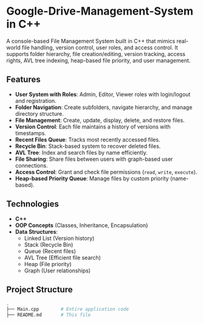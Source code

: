 # Google-Drive-Management-System in C++

A console-based File Management System built in C++ that mimics real-world file handling, version control, user roles, and access control. It supports folder hierarchy, file creation/editing, version tracking, access rights, AVL tree indexing, heap-based file priority, and user management.

## Features

- **User System with Roles**: Admin, Editor, Viewer roles with login/logout and registration.
- **Folder Navigation**: Create subfolders, navigate hierarchy, and manage directory structure.
- **File Management**: Create, update, display, delete, and restore files.
- **Version Control**: Each file maintains a history of versions with timestamps.
- **Recent Files Queue**: Tracks most recently accessed files.
- **Recycle Bin**: Stack-based system to recover deleted files.
- **AVL Tree**: Index and search files by name efficiently.
- **File Sharing**: Share files between users with graph-based user connections.
- **Access Control**: Grant and check file permissions (`read`, `write`, `execute`).
- **Heap-based Priority Queue**: Manage files by custom priority (name-based).

## Technologies

- **C++**
- **OOP Concepts** (Classes, Inheritance, Encapsulation)
- **Data Structures**:
  - Linked List (Version history)
  - Stack (Recycle Bin)
  - Queue (Recent files)
  - AVL Tree (Efficient file search)
  - Heap (File priority)
  - Graph (User relationships)

## Project Structure

```bash
.
├── Main.cpp        # Entire application code
├── README.md       # This file
